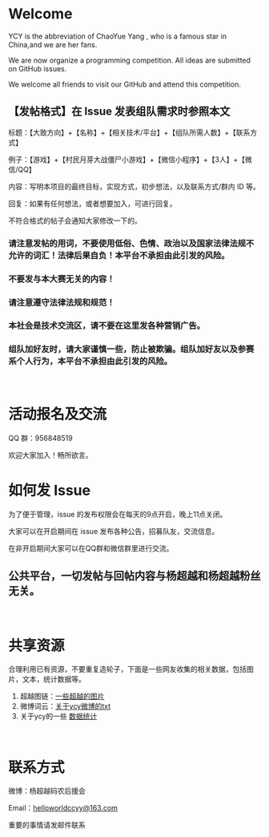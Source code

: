 # Welcome

YCY is the abbreviation of ChaoYue Yang , who is a famous star in China,and we are her fans. 

We are now organize a programming competition. All ideas are submitted on GitHub issues.

We welcome all friends to visit our GitHub and attend this competition.

## 【发帖格式】在 Issue 发表组队需求时参照本文

标题：【大致方向】+【名称】+【相关技术/平台】+【组队所需人数】+【联系方式】

例子：【游戏】+【村民月芽大战僵尸小游戏】+【微信小程序】+【3人】+【微信/QQ】

内容：写明本项目的最终目标，实现方式，初步想法，以及联系方式/群内 ID 等。

回复：如果有任何想法，或者想要加入，可进行回复。

不符合格式的帖子会通知大家修改一下的。

### 请注意发帖的用词，不要使用低俗、色情、政治以及国家法律法规不允许的词汇！法律后果自负！本平台不承担由此引发的风险。

### 不要发与本大赛无关的内容！

### 请注意遵守法律法规和规范！

### 本社会是技术交流区，请不要在这里发各种营销广告。

### 组队加好友时，请大家谨慎一些，防止被欺骗。组队加好友以及参赛系个人行为，本平台不承担由此引发的风险。

<br/>

# 活动报名及交流

QQ 群：956848519

欢迎大家加入！畅所欲言。

# 如何发 Issue

为了便于管理，issue 的发布权限会在每天的9点开启，晚上11点关闭。

大家可以在开启期间在 issue 发布各种公告，招募队友，交流信息。

在非开启期间大家可以在QQ群和微信群里进行交流。

## 公共平台，一切发帖与回帖内容与杨超越和杨超越粉丝无关。

<br/>

# 共享资源

合理利用已有资源，不要重复造轮子，下面是一些网友收集的相关数据，包括图片，文本，统计数据等。

1. 超越图链：[一些超越的图片](https://github.com/ccyyycy/ycy/blob/master/%E8%B6%85%E8%B6%8A%E5%9B%BE%E9%93%BE)
1. 微博词云：[关于ycy微博的txt](https://github.com/ccyyycy/ycy/blob/master/%E8%B6%85%E8%B6%8A%E5%BE%AE%E5%8D%9A%E8%AF%8D%E4%BA%911) 
1. 关于ycy的一些 [数据统计](https://ycy.har01d.win/#/weibo) 

<br/>

# 联系方式

微博：杨超越码农后援会

Email：helloworldccyy@163.com

重要的事情请发邮件联系
